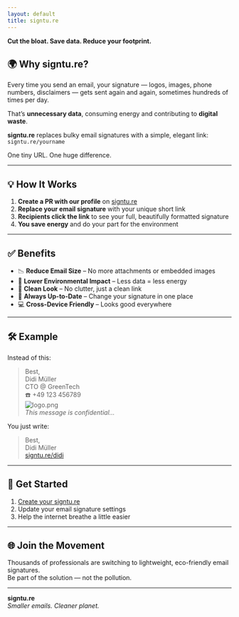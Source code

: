 ```yaml
---
layout: default
title: signtu.re
---
```


**Cut the bloat. Save data. Reduce your footprint.**

## 🌍 Why signtu.re?

Every time you send an email, your signature — logos, images, phone numbers, disclaimers — gets sent again and again, sometimes hundreds of times per day.

That’s **unnecessary data**, consuming energy and contributing to **digital waste**.

**signtu.re** replaces bulky email signatures with a simple, elegant link:  
`signtu.re/yourname`

One tiny URL. One huge difference.

---

## 💡 How It Works

1. **Create a PR with our profile** on [signtu.re](https://github.com/ribalba/signtu.re/)
2. **Replace your email signature** with your unique short link  
3. **Recipients click the link** to see your full, beautifully formatted signature  
4. **You save energy** and do your part for the environment

---

## ✅ Benefits

- 📉 **Reduce Email Size** – No more attachments or embedded images  
- 🌱 **Lower Environmental Impact** – Less data = less energy  
- 🧼 **Clean Look** – No clutter, just a clean link  
- 🔁 **Always Up-to-Date** – Change your signature in one place  
- 💻 **Cross-Device Friendly** – Looks good everywhere

---

## 🛠️ Example

Instead of this:

>  
> Best,  
> Didi Müller  
> CTO @ GreenTech  
> ☎️ +49 123 456789  
> ![logo.png](logo.png)  
> _This message is confidential..._

You just write:

>  
> Best,  
> Didi Müller  
> [signtu.re/didi](https://signtu.re/didi)

---

## 🚀 Get Started

1. [Create your signtu.re]([https://signtu.re/signup](https://github.com/ribalba/signtu.re/))  
2. Update your email signature settings  
3. Help the internet breathe a little easier

---

## 🌐 Join the Movement

Thousands of professionals are switching to lightweight, eco-friendly email signatures.  
Be part of the solution — not the pollution.

---

**signtu.re**  
*Smaller emails. Cleaner planet.*
